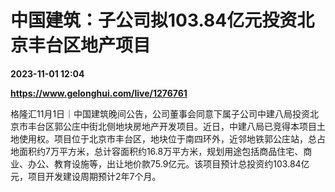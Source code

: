 # 中国建筑：子公司拟103.84亿元投资北京丰台区地产项目

**2023-11-01 12:04**

**https://www.gelonghui.com/live/1276761**

格隆汇11月1日｜中国建筑晚间公告，公司董事会同意下属子公司中建八局投资北京市丰台区郭公庄中街北侧地块房地产开发项目。近日，中建八局已竞得本项目土地使用权。项目位于北京市丰台区，地块位于南四环外，近邻地铁郭公庄站，总占地面积约7万平方米，总计容面积约16.8万平方米，规划用途包括商品住宅、商业、办公、教育设施等，出让地价款75.9亿元。该项目预计总投资约103.84亿元，项目开发建设周期预计2年7个月。